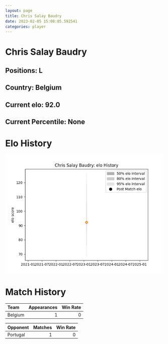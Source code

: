 ```yaml
---  
layout: page  
title: Chris Salay Baudry  
date: 2023-02-05 15:08:05.592541  
categories: player  
---
```

# Chris Salay Baudry

## Positions: L

## Country: Belgium

## Current elo: 92.0

## Current Percentile: None

# Elo History


![elo history](history_ChrisSalayBaudry.png)
# Match History


| Team    |   Appearances |   Win Rate |
|:--------|--------------:|-----------:|
| Belgium |             1 |          0 |

| Opponent   |   Matches |   Win Rate |
|:-----------|----------:|-----------:|
| Portugal   |         1 |          0 |